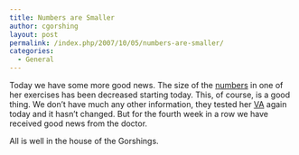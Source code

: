 ```yaml
---
title: Numbers are Smaller
author: cgorshing
layout: post
permalink: /index.php/2007/10/05/numbers-are-smaller/
categories:
  - General
---
```

Today we have some more good news. The size of the [numbers][1] in one of her exercises has been decreased starting today. This, of course, is a good thing. We don&#8217;t have much any other information, they tested her [VA][2] again today and it hasn&#8217;t changed. But for the fourth week in a row we have received good news from the doctor.

All is well in the house of the Gorshings.

 [1]: http://alyssa.gorshing.net/blog/?p=17 "Numbers Game"
 [2]: http://en.wikipedia.org/wiki/Visual_acuity "Visual Acuity"